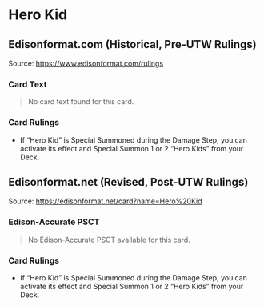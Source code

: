 # Hero Kid

## Edisonformat.com (Historical, Pre-UTW Rulings)

Source: https://www.edisonformat.com/rulings

### Card Text

> No card text found for this card.

### Card Rulings

*   If “Hero Kid” is Special Summoned during the Damage Step, you can activate its effect and Special Summon 1 or 2 “Hero Kids” from your Deck.

## Edisonformat.net (Revised, Post-UTW Rulings)

Source: https://edisonformat.net/card?name=Hero%20Kid

### Edison-Accurate PSCT

> No Edison-Accurate PSCT available for this card.

### Card Rulings

*   If “Hero Kid” is Special Summoned during the Damage Step, you can activate its effect and Special Summon 1 or 2 “Hero Kids” from your Deck.
            